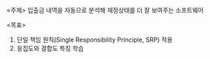 <주제>
입출금 내역을 자동으로 분석해 재정상태를 더 잘 보여주는 소프트웨어

<목표>
1. 단일 책임 원칙(Single Responsibility Principle, SRP) 적용
2. 응집도와 결합도 특징 학습
